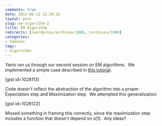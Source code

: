 ```yaml
---
comments: true
date: 2011-06-13 22:39:32
layout: post
slug: em-algorithm-2
title: EM Algorithm
redirects: [/wordpress/archives/1980, /archives/1980]
categories:
- Seminar
tags:
- algorithms
---
```


Yaniv ran us through our second session on EM algorithms.  We implemented a simple case described in [this tutorial](http://www.stat.uiowa.edu/~kcowles/s166_2007/chang166.pdf).

[gist id=1028113]

Code doesn't reflect the abstraction of the algorithm into a proper Expectation step and Maximization step.  We attempted this generalization:

[gist id=1028122]

Missed something in framing this correctly, since the maximization step includes a function that doesn't depend on s[1].  Any ideas?
